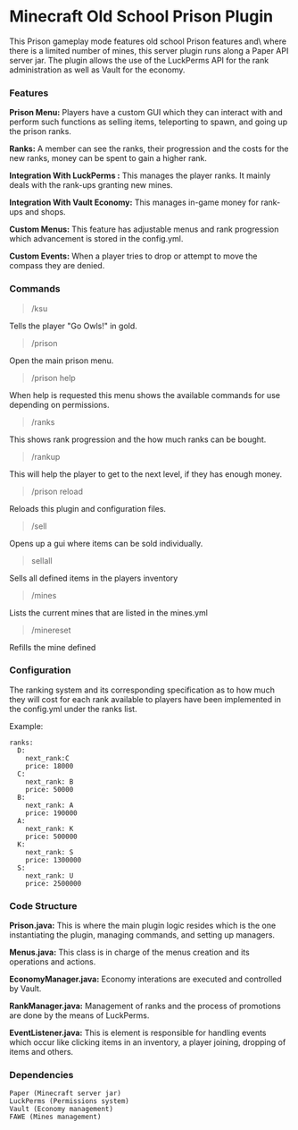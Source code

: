 # Minecraft Old School Prison Plugin

This Prison gameplay mode features old school Prison features and\ where there is a limited number of mines, this server plugin runs along a Paper API server jar. The plugin allows the use of the LuckPerms API for the rank administration as well as Vault for the economy.

### Features

**Prison Menu:** Players have a custom GUI which they can interact with and perform such functions as selling items, teleporting to spawn, and going up the prison ranks. 

**Ranks:** A member can see the ranks, their progression and the costs for the new ranks, money can be spent to gain a higher rank.

**Integration With LuckPerms :** This manages the player ranks. It mainly deals with the rank-ups granting new mines.

**Integration With Vault Economy:** This manages in-game money for rank-ups and shops.

**Custom Menus:** This feature has adjustable menus and rank progression which advancement is stored in the config.yml.

**Custom Events:** When a player tries to drop or attempt to move the compass they are denied.

### Commands

>/ksu

Tells the player "Go Owls!" in gold.

>/prison

Open the main prison menu.

>/prison help

When help is requested this menu shows the available commands for use depending on permissions.

>/ranks

This shows rank progression and the how much ranks can be bought.

>/rankup

This will help the player to get to the next level, if they has enough money.

>/prison reload

Reloads this plugin and configuration files.

>/sell

Opens up a gui where items can be sold individually.

>sellall

Sells all defined items in the players inventory

>/mines

Lists the current mines that are listed in the mines.yml

>/minereset <minename>

Refills the mine defined

### Configuration

The ranking system and its corresponding specification as to how much they will cost for each rank available to players have been implemented in the config.yml under the ranks list.

Example: 
```
ranks:
  D:
    next_rank:C
    price: 18000
  C:
    next_rank: B
    price: 50000
  B:
    next_rank: A
    price: 190000
  A:
    next_rank: K
    price: 500000
  K:
    next_rank: S
    price: 1300000
  S:
    next_rank: U
    price: 2500000
```

### Code Structure

**Prison.java:** This is where the main plugin logic resides which is the one instantiating the plugin, managing commands, and setting up managers.

**Menus.java:** This class is in charge of the menus creation and its operations and actions.

**EconomyManager.java:** Economy interations are executed and controlled by Vault.

**RankManager.java:** Management of ranks and the process of promotions are done by the means of LuckPerms.

**EventListener.java:** This is element is responsible for handling events which occur like clicking items in an inventory, a player joining, dropping of items and others.

### Dependencies
```
Paper (Minecraft server jar)
LuckPerms (Permissions system)
Vault (Economy management)
FAWE (Mines management)
```
